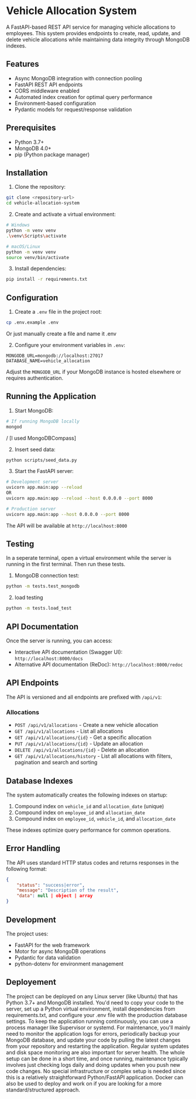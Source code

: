 # Vehicle Allocation System

A FastAPI-based REST API service for managing vehicle allocations to employees. This system provides endpoints to create, read, update, and delete vehicle allocations while maintaining data integrity through MongoDB indexes.

## Features

- Async MongoDB integration with connection pooling
- FastAPI REST API endpoints
- CORS middleware enabled
- Automated index creation for optimal query performance
- Environment-based configuration
- Pydantic models for request/response validation

## Prerequisites

- Python 3.7+
- MongoDB 4.0+
- pip (Python package manager)

## Installation

1. Clone the repository:

```bash
git clone <repository-url>
cd vehicle-allocation-system
```

2. Create and activate a virtual environment:

```bash
# Windows
python -m venv venv
.\venv\Scripts\activate

# macOS/Linux
python -m venv venv
source venv/bin/activate
```

3. Install dependencies:

```bash
pip install -r requirements.txt
```

## Configuration

1. Create a `.env` file in the project root:

```bash
cp .env.example .env
```

Or just manually create a file and name it .env

2. Configure your environment variables in `.env`:

```
MONGODB_URL=mongodb://localhost:27017
DATABASE_NAME=vehicle_allocation
```

Adjust the `MONGODB_URL` if your MongoDB instance is hosted elsewhere or requires authentication.

## Running the Application

1. Start MongoDB:

```bash
# If running MongoDB locally
mongod
```

/
[I used MongoDBCompass]

2. Insert seed data:

```bash
python scripts/seed_data.py
```

3. Start the FastAPI server:

```bash
# Development server
uvicorn app.main:app --reload
OR
uvicorn app.main:app --reload --host 0.0.0.0 --port 8000

# Production server
uvicorn app.main:app --host 0.0.0.0 --port 8000
```

The API will be available at `http://localhost:8000`

## Testing

In a seperate terminal, open a virtual environment while the server is running in the first terminal.
Then run these tests.

1. MongoDB connection test:

```bash
python -m tests.test_mongodb
```

2. load testing

```bash
python -m tests.load_test
```

## API Documentation

Once the server is running, you can access:

- Interactive API documentation (Swagger UI): `http://localhost:8000/docs`
- Alternative API documentation (ReDoc): `http://localhost:8000/redoc`

## API Endpoints

The API is versioned and all endpoints are prefixed with `/api/v1`:

### Allocations

- `POST /api/v1/allocations` - Create a new vehicle allocation
- `GET /api/v1/allocations` - List all allocations
- `GET /api/v1/allocations/{id}` - Get a specific allocation
- `PUT /api/v1/allocations/{id}` - Update an allocation
- `DELETE /api/v1/allocations/{id}` - Delete an allocation
- `GET /api/v1/allocations/history` - List all allocations with filters, pagination and search and sorting

## Database Indexes

The system automatically creates the following indexes on startup:

1. Compound index on `vehicle_id` and `allocation_date` (unique)
2. Compound index on `employee_id` and `allocation_date`
3. Compound index on `employee_id`, `vehicle_id`, and `allocation_date`

These indexes optimize query performance for common operations.

## Error Handling

The API uses standard HTTP status codes and returns responses in the following format:

```json
{
    "status": "success|error",
    "message": "Description of the result",
    "data": null | object | array
}
```

## Development

The project uses:

- FastAPI for the web framework
- Motor for async MongoDB operations
- Pydantic for data validation
- python-dotenv for environment management

## Deployement

The project can be deployed on any Linux server (like Ubuntu) that has Python 3.7+ and MongoDB installed. You'd need to copy your code to the server, set up a Python virtual environment, install dependencies from requirements.txt, and configure your .env file with the production database settings. To keep the application running continuously, you can use a process manager like Supervisor or systemd. For maintenance, you'll mainly need to monitor the application logs for errors, periodically backup your MongoDB database, and update your code by pulling the latest changes from your repository and restarting the application. Regular system updates and disk space monitoring are also important for server health.
The whole setup can be done in a short time, and once running, maintenance typically involves just checking logs daily and doing updates when you push new code changes. No special infrastructure or complex setup is needed since this is a relatively straightforward Python/FastAPI application. Docker can also be used to deploy and work on if you are looking for a more standard/structured approach.
